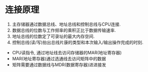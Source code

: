 # 连接原理

1. 主存储器通过数据总线、地址总线和控制总线与CPU连接.
2. 数据总线的位数与⼯作频率的乘积正⽐于数据传输速率.
3. 地址总线的位数定了可录址的最⼤内存空间.
4. 控制总线(读/写)抬出总线⽚康的类型和本次输⼊/输出操作完成的时刻.

- CPU读指令, 通过地址线去访问存储器的MAR(地址寄存器)
- MAR(地址寄存器)通过选通线去访问矩阵中的数据
- 矩阵需要通过数据线与MDR(数据寄存器)进进接发
